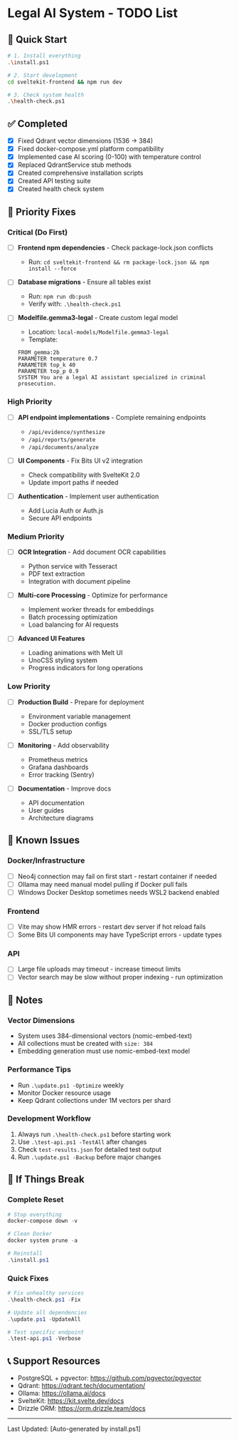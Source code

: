 # Legal AI System - TODO List

## 🚀 Quick Start
```bash
# 1. Install everything
.\install.ps1

# 2. Start development
cd sveltekit-frontend && npm run dev

# 3. Check system health
.\health-check.ps1
```

## ✅ Completed
- [x] Fixed Qdrant vector dimensions (1536 → 384)
- [x] Fixed docker-compose.yml platform compatibility
- [x] Implemented case AI scoring (0-100) with temperature control
- [x] Replaced QdrantService stub methods
- [x] Created comprehensive installation scripts
- [x] Created API testing suite
- [x] Created health check system

## 🔧 Priority Fixes

### Critical (Do First)
- [ ] **Frontend npm dependencies** - Check package-lock.json conflicts
  - Run: `cd sveltekit-frontend && rm package-lock.json && npm install --force`
  
- [ ] **Database migrations** - Ensure all tables exist
  - Run: `npm run db:push`
  - Verify with: `.\health-check.ps1`

- [ ] **Modelfile.gemma3-legal** - Create custom legal model
  - Location: `local-models/Modelfile.gemma3-legal`
  - Template:
  ```
  FROM gemma:2b
  PARAMETER temperature 0.7
  PARAMETER top_k 40
  PARAMETER top_p 0.9
  SYSTEM You are a legal AI assistant specialized in criminal prosecution.
  ```

### High Priority
- [ ] **API endpoint implementations** - Complete remaining endpoints
  - `/api/evidence/synthesize`
  - `/api/reports/generate`
  - `/api/documents/analyze`

- [ ] **UI Components** - Fix Bits UI v2 integration
  - Check compatibility with SvelteKit 2.0
  - Update import paths if needed

- [ ] **Authentication** - Implement user authentication
  - Add Lucia Auth or Auth.js
  - Secure API endpoints

### Medium Priority
- [ ] **OCR Integration** - Add document OCR capabilities
  - Python service with Tesseract
  - PDF text extraction
  - Integration with document pipeline

- [ ] **Multi-core Processing** - Optimize for performance
  - Implement worker threads for embeddings
  - Batch processing optimization
  - Load balancing for AI requests

- [ ] **Advanced UI Features**
  - Loading animations with Melt UI
  - UnoCSS styling system
  - Progress indicators for long operations

### Low Priority
- [ ] **Production Build** - Prepare for deployment
  - Environment variable management
  - Docker production configs
  - SSL/TLS setup

- [ ] **Monitoring** - Add observability
  - Prometheus metrics
  - Grafana dashboards
  - Error tracking (Sentry)

- [ ] **Documentation** - Improve docs
  - API documentation
  - User guides
  - Architecture diagrams

## 🐛 Known Issues

### Docker/Infrastructure
- [ ] Neo4j connection may fail on first start - restart container if needed
- [ ] Ollama may need manual model pulling if Docker pull fails
- [ ] Windows Docker Desktop sometimes needs WSL2 backend enabled

### Frontend
- [ ] Vite may show HMR errors - restart dev server if hot reload fails
- [ ] Some Bits UI components may have TypeScript errors - update types

### API
- [ ] Large file uploads may timeout - increase timeout limits
- [ ] Vector search may be slow without proper indexing - run optimization

## 📝 Notes

### Vector Dimensions
- System uses 384-dimensional vectors (nomic-embed-text)
- All collections must be created with `size: 384`
- Embedding generation must use nomic-embed-text model

### Performance Tips
- Run `.\update.ps1 -Optimize` weekly
- Monitor Docker resource usage
- Keep Qdrant collections under 1M vectors per shard

### Development Workflow
1. Always run `.\health-check.ps1` before starting work
2. Use `.\test-api.ps1 -TestAll` after changes
3. Check `test-results.json` for detailed test output
4. Run `.\update.ps1 -Backup` before major changes

## 🚨 If Things Break

### Complete Reset
```powershell
# Stop everything
docker-compose down -v

# Clean Docker
docker system prune -a

# Reinstall
.\install.ps1
```

### Quick Fixes
```powershell
# Fix unhealthy services
.\health-check.ps1 -Fix

# Update all dependencies
.\update.ps1 -UpdateAll

# Test specific endpoint
.\test-api.ps1 -Verbose
```

## 📞 Support Resources
- PostgreSQL + pgvector: https://github.com/pgvector/pgvector
- Qdrant: https://qdrant.tech/documentation/
- Ollama: https://ollama.ai/docs
- SvelteKit: https://kit.svelte.dev/docs
- Drizzle ORM: https://orm.drizzle.team/docs

---
Last Updated: [Auto-generated by install.ps1]
